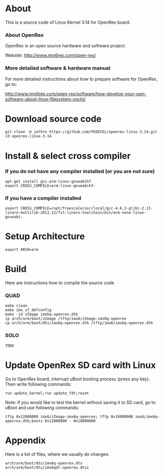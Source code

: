 # About
This is a source code of Linux Kernel 3.14 for OpenRex board.

### About OpenRex
OpenRex is an open source hardware and software project.


Website: http://www.imx6rex.com/open-rex/

### More detailed software & hardware manual
For more detailed instructions about how to prepare software for OpenRex, go to:


http://www.imx6rex.com/open-rex/software/how-develop-your-own-software-uboot-linux-filesystem-yocto/

# Download source code
    git clone -b jethro https://github.com/FEDEVEL/openrex-linux-3.14.git
    cd openrex-linux-3.14

# Install & select cross compiler

### If you do not have any compiler installed (or you are not sure)
    apt-get install gcc-arm-linux-gnueabihf
    export CROSS_COMPILE=arm-linux-gnueabihf-

### If you have a compiler installed
    export CROSS_COMPILE=/opt/freescale/usr/local/gcc-4.6.2-glibc-2.13-linaro-multilib-2011.12/fsl-linaro-toolchain/bin/arm-none-linux-gnueabi-

# Setup Architecture
    export ARCH=arm

# Build 
Here are instructions how to compile the source code

### QUAD
    make clean
    make imx_v7_defconfig
    make -j4 zImage imx6q-openrex.dtb
    cp arch/arm/boot/zImage /tftp/imx6/zImage-imx6q-openrex
    cp arch/arm/boot/dts/imx6q-openrex.dtb /tftp/imx6/imx6q-openrex.dtb

### SOLO
    TODO

# Update OpenRex SD card with Linux
Go to OpenRex board, interrupt uBoot booting process (press any key). Then write following commands:


    run update_kernel;run update_fdt;reset


Note: if you would like to test the kernel without saving it to SD card, go to uBoot and use following commands:


    tftp 0x12000000 imx6/zImage-imx6q-openrex; tftp 0x18000000 imx6/imx6q-openrex.dtb;bootz 0x12000000 - 0x18000000

# Appendix
Here is a list of files, where we usually do changes:


    arch/arm/boot/dts/imx6q-openrex.dts
    arch/arm/boot/dts/imx6qdl-openrex.dtsi
    


